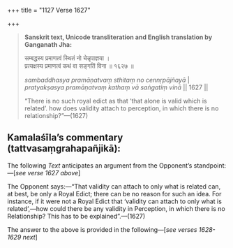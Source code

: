 +++
title = "1127 Verse 1627"

+++
> **Sanskrit text, Unicode transliteration and English translation by Ganganath Jha:** 
>
> सम्बद्धस्य प्रमाणत्वं स्थितं नो चेन्नृपाज्ञया ।  
> प्रत्यक्षस्य प्रमाणत्वं कथं वा सङ्गतिं विना ॥ १६२७ ॥ 
>
> *sambaddhasya pramāṇatvaṃ sthitaṃ no cennṛpājñayā* \|  
> *pratyakṣasya pramāṇatvaṃ kathaṃ vā saṅgatiṃ vinā* \|\| 1627 \|\| 
>
> “There is no such royal edict as that ‘that alone is valid which is related’. how does validity attach to perception, in which there is no relationship?”—(1627)



## Kamalaśīla’s commentary (tattvasaṃgrahapañjikā):

The following *Text* anticipates an argument from the Opponent’s standpoint:—[*see verse 1627 above*]

The Opponent says:—“That validity can attach to only what is related can, at best, be only a Royal Edict; there can be no reason for such an idea. For instance, if it were not a Royal Edict that ‘validity can attach to only what is related’,—how could there be any validity in Perception, in which there is no Relationship? This has to be explained”.—(1627)

The answer to the above is provided in the following—[*see verses 1628-1629 next*]


